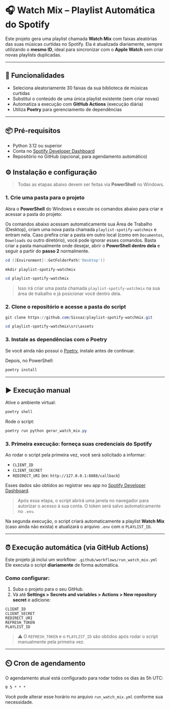 # 🎧 Watch Mix – Playlist Automática do Spotify

Este projeto gera uma playlist chamada **Watch Mix** com faixas aleatórias das suas músicas curtidas no Spotify. Ela é atualizada diariamente, sempre utilizando o **mesmo ID**, ideal para sincronizar com o **Apple Watch** sem criar novas playlists duplicadas.

---

## 🚀 Funcionalidades

* Seleciona aleatoriamente 30 faixas da sua biblioteca de músicas curtidas
* Substitui o conteúdo de uma única playlist existente (sem criar novas)
* Automatiza a execução com **GitHub Actions** (execução diária)
* Utiliza **Poetry** para gerenciamento de dependências

---

## 📦 Pré-requisitos

* Python 3.12 ou superior
* Conta no [Spotify Developer Dashboard](https://developer.spotify.com/dashboard)
* Repositório no GitHub (opcional, para agendamento automático)


## ⚙️ Instalação e configuração

> Todas as etapas abaixo devem ser feitas via **PowerShell** no Windows.

### 1. Crie uma pasta para o projeto

Abra o **PowerShell** do Windows e execute os comandos abaixo para criar e acessar a pasta do projeto:

Os comandos abaixo acessam automaticamente sua Área de Trabalho (Desktop), criam uma nova pasta chamada `playlist-spotify-watchmix` e entram nela.
Caso prefira criar a pasta em outro local (como em `Documentos`, `Downloads` ou outro diretório), você pode ignorar esses comandos. Basta criar a pasta manualmente onde desejar, abrir o **PowerShell dentro dela** e seguir a partir do **passo 2** normalmente.

```powershell
cd ([Environment]::GetFolderPath('Desktop'))
```

```powershell
mkdir playlist-spotify-watchmix
```

```powershell
cd playlist-spotify-watchmix
```

> Isso irá criar uma pasta chamada `playlist-spotify-watchmix` na sua área de trabalho e já posicionar você dentro dela.

### 2. Clone o repositório e acesse a pasta do script

```powershell
git clone https://github.com/Sissaz/playlist-spotify-watchmix.git
```

```powershell
cd playlist-spotify-watchmix\src\assets
```

### 3. Instale as dependências com o Poetry

Se você ainda não possui o [Poetry](https://python-poetry.org/), instale antes de continuar.

Depois, no PowerShell:

```powershell
poetry install
```

---

## ▶️ Execução manual

Ative o ambiente virtual:

```powershell
poetry shell
```

Rode o script:

```powershell
poetry run python gerar_watch_mix.py
```

### 3. Primeira execução: forneça suas credenciais do Spotify

Ao rodar o script pela primeira vez, você será solicitado a informar:

* `CLIENT_ID`
* `CLIENT_SECRET`
* `REDIRECT_URI` (ex: `http://127.0.0.1:8888/callback`)

Esses dados são obtidos ao registrar seu app no [Spotify Developer Dashboard](https://developer.spotify.com/dashboard).

> Após essa etapa, o script abrirá uma janela no navegador para autorizar o acesso à sua conta. O token será salvo automaticamente no `.env`.

Na segunda execução, o script criará automaticamente a playlist **Watch Mix** (caso ainda não exista) e atualizará o arquivo `.env` com o `PLAYLIST_ID`.

---

## ⏰ Execução automática (via GitHub Actions)

Este projeto já inclui um workflow:
`.github/workflows/run_watch_mix.yml`
Ele executa o script **diariamente** de forma automática.

### Como configurar:

1. Suba o projeto para o seu GitHub.
2. Vá até **Settings > Secrets and variables > Actions > New repository secret** e adicione:

```
CLIENT_ID
CLIENT_SECRET
REDIRECT_URI
REFRESH_TOKEN
PLAYLIST_ID
```

> ⚠️ O `REFRESH_TOKEN` e o `PLAYLIST_ID` são obtidos após rodar o script manualmente pela primeira vez.

---

## ⏲️ Cron de agendamento

O agendamento atual está configurado para rodar todos os dias às 5h UTC:

```
0 5 * * *
```

Você pode alterar esse horário no arquivo `run_watch_mix.yml` conforme sua necessidade.
